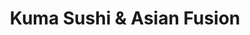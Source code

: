 ---
layout: place
title: Kuma Sushi & Asian Fusion
permalink: /pennsylvania/wynnewood/kuma-sushi-asian-fusion.html
stateAbbr: PA
stateName: Pennsylvania
cityName: Wynnewood
seo:
  type: restaurant
  links: https://kuma.menufy.com/
place_id: ChIJz7dLqJfAxokRDIeVt4JwuFE
photos:
  - name: >-
      places/ChIJz7dLqJfAxokRDIeVt4JwuFE/photos/AeeoHcKW-db7o1Ph06f45qqaizOUPlqW16-b7tu2_RQhnhO0rv-RSbK2k91eCfi9rfTWQcIMENXCYi1CBgwT9c_A0yPDCmJTVHlaOMKMahM9goZTM_KLMJaABkBA9pQGN-XUiY130fS8Qa1epHwuRgtsKH5_zxrfXqdyesB2Sl_sNw9_65c-Tw2W8Axpf0rKG7_AFd8K59O60gzfdU-oasAbg2F3KlmB1NLPysNv2Wv5-6JqHyvx9n-B68CoAYgqWdYciu2lUo2hwCNxm8oJ01TiR644VpVpNXH9NRzQ8N9ioEPM3K1O3wmW772bvOIlVRsKKknEmsTJLdRW8Qw9wW136FLZNV_rbs8SzQB6NNOwpyyCSvwpgs333G_rsQFMSgJv2Pt9Tt5dMuwdObCWnUcoloLqIcCQfgcepbtuek0huFwNsw
    widthPx: 3995
    heightPx: 2996
    authorAttributions:
      - displayName: Michael Pollack
        uri: https://maps.google.com/maps/contrib/110388416143795677381
        photoUri: >-
          https://lh3.googleusercontent.com/a-/ALV-UjV5NjIOHFo6_NAAv-8Omm9wukeFaw6jrmC-qdB9NmQQlWaRMbw9ZQ=s100-p-k-no-mo
    flagContentUri: >-
      https://www.google.com/local/imagery/report/?cb_client=maps_api_places.places_api&image_key=!1e10!2sCIHM0ogKEICAgID0z4f4ew&hl=en-US
    googleMapsUri: >-
      https://www.google.com/maps/place//data=!3m4!1e2!3m2!1sCIHM0ogKEICAgID0z4f4ew!2e10!4m2!3m1!1s0x89c6c097a84bb7cf:0x51b87082b795870c
  - name: >-
      places/ChIJz7dLqJfAxokRDIeVt4JwuFE/photos/AeeoHcKRPLj9QqjsOPYycgVCc0bxDXuemGmalu_dYB57NL9wBNRWyD9rIjvUQUh5PF8gp46g6ItxZ7oVDGUTy-wCV1nd-6ON25SU5QgC50bRKx0VFGEijwXLyCOcJfSXO-FG0qlf53kXf9JbJhl22xV-HAYzb2JGviMqeBbVmkP3nnzWROU8tIiUqHINoACS2meFxJkWaUOnQrktdRfRk6495yzTWhLfIEzFJumgFT8qnyp2bm1R8-hODelBaxDT4pf8iPazhZbw-n1lenldbW045u5472rxQvjMkVLtC5FCUDXZHgkqan38Y_dUuQ-GUIw1xagpQF5wv3YcLCSkZ1kcqPKdUK57ylL5SS0qo15k1Zx-sD30LAKY10FD9d8SOE7CXWcpW9YfuB8OP3lCWBpT8qR1_Feig7D0i7zwYZBwmg0Haw
    widthPx: 3024
    heightPx: 4032
    authorAttributions:
      - displayName: Kheang Heng Kuoch (Kheang H Kuoch)
        uri: https://maps.google.com/maps/contrib/105356276859753362683
        photoUri: >-
          https://lh3.googleusercontent.com/a/ACg8ocIGCwH8xAPeuZHScIeB5Gz84NTDMvWCPLzBlFYqNA4nvZyv5A=s100-p-k-no-mo
    flagContentUri: >-
      https://www.google.com/local/imagery/report/?cb_client=maps_api_places.places_api&image_key=!1e10!2sCIHM0ogKEICAgIC-otLgcA&hl=en-US
    googleMapsUri: >-
      https://www.google.com/maps/place//data=!3m4!1e2!3m2!1sCIHM0ogKEICAgIC-otLgcA!2e10!4m2!3m1!1s0x89c6c097a84bb7cf:0x51b87082b795870c
  - name: >-
      places/ChIJz7dLqJfAxokRDIeVt4JwuFE/photos/AeeoHcLc9_j5dwxIMkiJb2un9l-lurvLzG58PAWXSIdaxF-Eh942tmSdUdyeVtG2enDZ0pk0r4EjC4pI_ovG-DOne5tCm4rWoM_YNiTUXzU3oH0ansz5Fjfq0W5kvR64ecUWtAJcm78KnzaD-wwgjMcxk0DT3Lxlh3kVMQz7q5f-kodikY-y13cWpEuhIfEUUkCY2e2GhKd1VlMmCLS9NH09pE6aOby-IvchTgvd0P8nmMwEaddKcpAI0uvAAvWrEO7m98eNCHmZRC3lCuGfJOSp7-BUdcht9o2sUw3ODdCDt2G2QOMBAFDw45e1iN-_g9CSzhruwXvS6cFbW-bqGLxAQ2HYII-ySNR0Af1YaHqnJIp3gGxf4Mp9S7yfgp7CYrPIv3aKPGtU-d3_KqJ-bcsoVXQOMxoNY9ijceZTezrPNnasNw
    widthPx: 4000
    heightPx: 3000
    authorAttributions:
      - displayName: Max Kaiserman
        uri: https://maps.google.com/maps/contrib/100596027374655040556
        photoUri: >-
          https://lh3.googleusercontent.com/a-/ALV-UjU9tbKaRDYyOpYZ2_5beP-YmHO4OpFrLTfW0c7jXRwS2mAPRuXC=s100-p-k-no-mo
    flagContentUri: >-
      https://www.google.com/local/imagery/report/?cb_client=maps_api_places.places_api&image_key=!1e10!2sCIHM0ogKEICAgIDv2cKSMA&hl=en-US
    googleMapsUri: >-
      https://www.google.com/maps/place//data=!3m4!1e2!3m2!1sCIHM0ogKEICAgIDv2cKSMA!2e10!4m2!3m1!1s0x89c6c097a84bb7cf:0x51b87082b795870c
  - name: >-
      places/ChIJz7dLqJfAxokRDIeVt4JwuFE/photos/AeeoHcIOVvQU6lQxNQDpO3GiBX37gl-xh9iH0lvcuHmuY91zIKUf6AAexGmIsd8mQ0ZaUF41DfUQP03tiB_mqAQvs-6xksZcyw8Zdq6niRj4qBxx70cOV5dBkKgG7kJt6Qmhf7HGgsflGCdlhZPmZO0HMKNxqLtc0c9jzMpYL3RigDNGoRQLPsuvdNAMb5djoLJfAH2iesHVpivW-CzshsBMUdvV80mW6xu6GZC87tObRgUKg82FDI9KLRFsWBKr9U7CRMHLgOwENVUoZQhiMwZnshgjCGhnQwYCm-bTFT-Vkf3Ron1FZFbYEc9yFoJVQtNhma5eDJYVC0FpRTw7Ik6FRCnpTggH2719ll8u2879g2exyG7MMS-xc-EwXReh6Y3PR2ts2EeALLgewwzX0VQJ2gH4-27WaCD1P5g-7a1GoZGNuh5c
    widthPx: 3024
    heightPx: 4032
    authorAttributions:
      - displayName: Michael Faia
        uri: https://maps.google.com/maps/contrib/105154492685453503391
        photoUri: >-
          https://lh3.googleusercontent.com/a-/ALV-UjXSTMlecU46zBZdkE-jWgqQYlhI4btUC0ffyTJk1oodV1orhPhCUQ=s100-p-k-no-mo
    flagContentUri: >-
      https://www.google.com/local/imagery/report/?cb_client=maps_api_places.places_api&image_key=!1e10!2sCIHM0ogKEICAgICJ3-LV2gE&hl=en-US
    googleMapsUri: >-
      https://www.google.com/maps/place//data=!3m4!1e2!3m2!1sCIHM0ogKEICAgICJ3-LV2gE!2e10!4m2!3m1!1s0x89c6c097a84bb7cf:0x51b87082b795870c
  - name: >-
      places/ChIJz7dLqJfAxokRDIeVt4JwuFE/photos/AeeoHcI24ENA6eO1tzq4Ese_cxVaNkAQzGbufV_nvB0QRzRXEU03c3aHeupFdlatA3SC7DuJwxgxaPtQyyRf7DLXEN1SZKe7DQ5Jrc36XC0eX8zoCSKLLlLV7m1iMi1d6HCw0YnxhH2gIV-6eWFRiexDMK6cqq61kR6khxQ39PAsVmDoLHM8wMSmUZDCBCJC7FNxcsmlFcnJccjKe9Pbp5pyFvApa4E58JkwocqrPkcl4POAt7MT1D4dbSfW6v0k-PmWElUHZD0-wVxtsf4c9dowM6m0qyya8l8d9eOlMt77Az00OO1YX2oqxC8BuSr5gcIWpWwXncV94or3KTC8EU1hxVmn56_nsvmOev3CBhxZxtubTsONcSZ3x4YrStUb0yp4NZOhoyCy8B03gXzh8rwmRhQR6zElp9wJUoPobSYbcD5Snw
    widthPx: 3024
    heightPx: 4032
    authorAttributions:
      - displayName: Matt Rosenbaum
        uri: https://maps.google.com/maps/contrib/115072256488004358001
        photoUri: >-
          https://lh3.googleusercontent.com/a-/ALV-UjW_KljSSHmMAcO-urBDRxjKRvMla__HyzciS73kypBWC0B4ZNXw=s100-p-k-no-mo
    flagContentUri: >-
      https://www.google.com/local/imagery/report/?cb_client=maps_api_places.places_api&image_key=!1e10!2sCIHM0ogKEICAgICpxOqEJQ&hl=en-US
    googleMapsUri: >-
      https://www.google.com/maps/place//data=!3m4!1e2!3m2!1sCIHM0ogKEICAgICpxOqEJQ!2e10!4m2!3m1!1s0x89c6c097a84bb7cf:0x51b87082b795870c
  - name: >-
      places/ChIJz7dLqJfAxokRDIeVt4JwuFE/photos/AeeoHcKblW68clibhB_2E7Pk398ChfxjarnPnA6-7ER2apAk_kXMH1NODPQcUsAgJ7o3EdSNPXWXNmbu7n4YZ0cRmFqNX6tOELHATtvT80SaoW-hd6z0wmJj1wLFB4-mNBYPfyn2-yn0CcSXEO0gWKHUbk2_Fr3IJZeCweo2uVuUEetS9WM9kvwPS6LrgvdqYHetVvewP5p-9hUZl3F3FZ3dWYH8M6dZfLpct_xsp5orvFwTCegACxZLnusoXAKKhhdG4IzAHeX25ORO5hPXbU10Xdivubv_Pjl-8gaBHgB6_Wt3Pdm-OdVWJ2nMUkAgsibq0G-OLUvR7hjG_5Y0KQ82SqSUZ-vRhpnj_d6Sy8qY3QncPV2Dkq4FTA2Rz72T29QmS8Nk_8Xe5RB9WKcSHeaDpXQMcC3lVzNZWzQObf9wnq4ZGI3y
    widthPx: 3024
    heightPx: 4032
    authorAttributions:
      - displayName: Seth Aaron
        uri: https://maps.google.com/maps/contrib/109773884533315925062
        photoUri: >-
          https://lh3.googleusercontent.com/a-/ALV-UjU8koT0oKSlSh-rH3IBndLsIDZVcx2Qbyx3ptJbPMFMgTb6u1BDrA=s100-p-k-no-mo
    flagContentUri: >-
      https://www.google.com/local/imagery/report/?cb_client=maps_api_places.places_api&image_key=!1e10!2sCIHM0ogKEICAgICjprvm6AE&hl=en-US
    googleMapsUri: >-
      https://www.google.com/maps/place//data=!3m4!1e2!3m2!1sCIHM0ogKEICAgICjprvm6AE!2e10!4m2!3m1!1s0x89c6c097a84bb7cf:0x51b87082b795870c
  - name: >-
      places/ChIJz7dLqJfAxokRDIeVt4JwuFE/photos/AeeoHcLv6td7Za1te0QHae5L8T4F-KcFTci5R8Dra5DmPnJPWjb-aF3kJvHIerDtoEfaJ7Um_f0zGBAepjK3ljUDgeOGh293hwde91y09cY909SNy02USFDI41xN_vlG2Ou8EpJqkbMkQ1yeiAb0jHtxJtQZb4hx4TsJcsHgXTpoUsQ1D1xdwf_bdP28uGWgvpkfB6yxuqu7C976sGX88wfExSN_QbOYyHI_khWJrSgNgc2pJbXbjxhnhDsmjLt3OVXDGo96TGu3TZeqovSpsfntDHwT6tmj3mAgCO3I_wwWp2DL-ZAUprVmMiBqELw2SyZsvXxwIIXtzGZ-vCwPIyWGaGw7_J8SCvcy8CLlnHpuCyj2xYHhqn45hAYYPT5UEM4u7CIiJgKm8MlA7ew6_He2bU2VdzJkLQo4dCXjzN1PTZRIdCVh
    widthPx: 3000
    heightPx: 4000
    authorAttributions:
      - displayName: Steven D
        uri: https://maps.google.com/maps/contrib/109141500715024573370
        photoUri: >-
          https://lh3.googleusercontent.com/a-/ALV-UjXPqnz6m0UXL-a4BaRJwWyNRKN68RvbV7cMoltRUqywMGxH3q0SLA=s100-p-k-no-mo
    flagContentUri: >-
      https://www.google.com/local/imagery/report/?cb_client=maps_api_places.places_api&image_key=!1e10!2sCIHM0ogKEICAgIDvtf3y1wE&hl=en-US
    googleMapsUri: >-
      https://www.google.com/maps/place//data=!3m4!1e2!3m2!1sCIHM0ogKEICAgIDvtf3y1wE!2e10!4m2!3m1!1s0x89c6c097a84bb7cf:0x51b87082b795870c
  - name: >-
      places/ChIJz7dLqJfAxokRDIeVt4JwuFE/photos/AeeoHcKp9pu-XDg1ySGn8cWh5gAgq7uMfysvqQbkWq5y9Zsd4AQUJkVVPZOnh9_aiteVQklNRbj4BJBmq0dprKjzmpAKbA8i0orKRjxH9uL2pijh0bICR_DkChXipqs2d0NBQXuJtG4a4J-bhgAx84A2RB4N8bNh-bSdtNzrHUBr_SXemawzJYPmkDGZQdMOtUGYRPdkd9fxaWEd5b3_JR5FhoLmDu1hwdi9zVZMD9JDk_nZuC1XX7p1Wn1d-kY-F8VJqf_bNakKgPPlRPZ59ofM2g21fAw9ueCoKCTG4-UUd4MJmbLbT2z9mqUO2r_l914RFfbagx2wkqDHnaiOhbbBpsObCdRmHZZPWX9ZvMdbutoBN3onNTKxP3llp0lNHXqshhO98YuwGuGk-CH_zvkx2XxBvFzLOj0xW6HhaMrZi18KvA
    widthPx: 3072
    heightPx: 3438
    authorAttributions:
      - displayName: Michael Pollack
        uri: https://maps.google.com/maps/contrib/110388416143795677381
        photoUri: >-
          https://lh3.googleusercontent.com/a-/ALV-UjV5NjIOHFo6_NAAv-8Omm9wukeFaw6jrmC-qdB9NmQQlWaRMbw9ZQ=s100-p-k-no-mo
    flagContentUri: >-
      https://www.google.com/local/imagery/report/?cb_client=maps_api_places.places_api&image_key=!1e10!2sCIHM0ogKEICAgIDM3LfUAg&hl=en-US
    googleMapsUri: >-
      https://www.google.com/maps/place//data=!3m4!1e2!3m2!1sCIHM0ogKEICAgIDM3LfUAg!2e10!4m2!3m1!1s0x89c6c097a84bb7cf:0x51b87082b795870c
  - name: >-
      places/ChIJz7dLqJfAxokRDIeVt4JwuFE/photos/AeeoHcJ5hJtWh784a-MhmD8RMp9cY_tWVZZD_lWpxcH5XRNFWew3l05KGm734eCz5TxchdNWFZNuWk-7H0oJlrnVLys4qBbqD_mknAXwd1PP5PIh0LOeUbxGFVqZWr2IKN44JwvIAHs7PvTV9YV_UtNHRzS2zvaiZ5PHX362n9mVq9f-cTs3tvPiY_Wr5iYpQA31qp4bSX336JUSs8w-5aNISaWtQeCYCxMDGRNCuQLSx5sHtCfDm9rTbwMu110pWNIPwixxg5WB4kswLFSxiEYBPXBcen7U-Z_GWoAexvaCVooZsXEw0zelACFqZZS-lg9VCAEueE8mMcif7v9zR2VeBRZZJx1zlIoQHmQmuIQfnR0nWhR9PU2NIWtQ6DchBn-yNZd1x_uqysUR7dG6B26s3ctUTnZK1_LCQvLKpOCldtIvtw
    widthPx: 3024
    heightPx: 4032
    authorAttributions:
      - displayName: Snowleopard 0
        uri: https://maps.google.com/maps/contrib/112164527200441818000
        photoUri: >-
          https://lh3.googleusercontent.com/a-/ALV-UjXDWdcPqoklFJOkYhx4HsWWXQCK7WPPnWUkNwIA1ha4CxG9vyU=s100-p-k-no-mo
    flagContentUri: >-
      https://www.google.com/local/imagery/report/?cb_client=maps_api_places.places_api&image_key=!1e10!2sCIHM0ogKEICAgICVt7mLHQ&hl=en-US
    googleMapsUri: >-
      https://www.google.com/maps/place//data=!3m4!1e2!3m2!1sCIHM0ogKEICAgICVt7mLHQ!2e10!4m2!3m1!1s0x89c6c097a84bb7cf:0x51b87082b795870c
  - name: >-
      places/ChIJz7dLqJfAxokRDIeVt4JwuFE/photos/AeeoHcKw_8fSaj4h_kz2TzfA1bM7Pr3c2ELDjV2nnAdmrEA3ZDxxrHgQViBIh-xDZZqqK83Ai6R5NKwzF2EmfC-iYoAkMFZV6bhJ7A7Vv35RXxRBOlkfw9oU2qRC4KOlK4nnLZzujJQC-I4jtI1qxbegO23tKib3V8mIN_BVaWzPHTwEe9U7JWeKUQv0GOgRoyumvLEfF8Nk0SBkcP970EeKaKgpzrtlIQxKdKqSWR4hwIgMFPF7QBBh62smZusCVMJziKi3sS9xpWRA5zFwAw26Xp3OYwSftCFOaojykxGpALYN2AusByMJApDas0OPNgVDtQWRqn_VUNLo-U61BvS0fuDenpDE1RhZDETgYBeeqLzWebxy4Gfbnq1PtVBLFcmJPaQWXcvK_RkDkr6uldAYcu5awD1qV-iL1sHRrLEint0MvA
    widthPx: 1958
    heightPx: 2445
    authorAttributions:
      - displayName: Michael Pollack
        uri: https://maps.google.com/maps/contrib/110388416143795677381
        photoUri: >-
          https://lh3.googleusercontent.com/a-/ALV-UjV5NjIOHFo6_NAAv-8Omm9wukeFaw6jrmC-qdB9NmQQlWaRMbw9ZQ=s100-p-k-no-mo
    flagContentUri: >-
      https://www.google.com/local/imagery/report/?cb_client=maps_api_places.places_api&image_key=!1e10!2sCIHM0ogKEICAgIDM3Le0PA&hl=en-US
    googleMapsUri: >-
      https://www.google.com/maps/place//data=!3m4!1e2!3m2!1sCIHM0ogKEICAgIDM3Le0PA!2e10!4m2!3m1!1s0x89c6c097a84bb7cf:0x51b87082b795870c
address: 50 E Wynnewood Rd, Wynnewood, PA 19096, USA
street: 50 E Wynnewood Rd
city: Wynnewood
state: PA
zip: '19096'
country: USA
neighborhood: null
latitude: '40.001886'
longitude: '-75.273488'
accessibility_options:
  wheelchairAccessibleParking: true
  wheelchairAccessibleEntrance: true
  wheelchairAccessibleRestroom: true
  wheelchairAccessibleSeating: true
business_status: OPERATIONAL
name: Kuma Sushi & Asian Fusion
google_maps_links:
  directionsUri: >-
    https://www.google.com/maps/dir//''/data=!4m7!4m6!1m1!4e2!1m2!1m1!1s0x89c6c097a84bb7cf:0x51b87082b795870c!3e0
  placeUri: https://maps.google.com/?cid=5888580219515012876
  writeAReviewUri: >-
    https://www.google.com/maps/place//data=!4m3!3m2!1s0x89c6c097a84bb7cf:0x51b87082b795870c!12e1
  reviewsUri: >-
    https://www.google.com/maps/place//data=!4m4!3m3!1s0x89c6c097a84bb7cf:0x51b87082b795870c!9m1!1b1
  photosUri: >-
    https://www.google.com/maps/place//data=!4m3!3m2!1s0x89c6c097a84bb7cf:0x51b87082b795870c!10e5
primary_type: Asian Restaurant
opening_hours:
  regular: null
  current: null
secondary_opening_hours:
  regular:
    weekdayDescriptions: null
    type: null
  current:
    weekdayDescriptions: null
    type: null
phone: (484) 413-2692
price_level: PRICE_LEVEL_MODERATE
price_range: $10 &ndash; $20
rating: '4.7'
rating_count: 0
website: https://kuma.menufy.com/
description: >-
  Discover Kuma Sushi & Asian Fusion in Wynnewood, PA$$$Kuma Sushi & Asian
  Fusion in Wynnewood, PA, stands out as a welcoming Japanese eatery with an
  extensive selection of fresh rolls and sashimi, perfect for those seeking
  top-rated sushi options nearby. The casual atmosphere combines with thoughtful
  details like wheelchair-accessible features, making it an inclusive spot for a
  relaxed dining experience. Diners can enjoy a variety of Asian-inspired dishes
  that highlight high-quality ingredients and creative presentations, ideal for
  anyone exploring sushi restaurants in the area. This establishment also offers
  convenient takeout and delivery, catering to those looking for authentic
  flavors without leaving home. With its moderate pricing and focus on fresh
  seafood, it's a go-to choice for flavorful meals that blend tradition and
  accessibility.
generative_summary: >-
  Discover Kuma Sushi & Asian Fusion in Wynnewood, PA$$$Kuma Sushi & Asian
  Fusion in Wynnewood, PA, stands out as a welcoming Japanese eatery with an
  extensive selection of fresh rolls and sashimi, perfect for those seeking
  top-rated sushi options nearby. The casual atmosphere combines with thoughtful
  details like wheelchair-accessible features, making it an inclusive spot for a
  relaxed dining experience. Diners can enjoy a variety of Asian-inspired dishes
  that highlight high-quality ingredients and creative presentations, ideal for
  anyone exploring sushi restaurants in the area. This establishment also offers
  convenient takeout and delivery, catering to those looking for authentic
  flavors without leaving home. With its moderate pricing and focus on fresh
  seafood, it's a go-to choice for flavorful meals that blend tradition and
  accessibility.
generative_disclosure: Summarized by AI using the Grok-3-Mini model.
reviews:
  - name: >-
      places/ChIJz7dLqJfAxokRDIeVt4JwuFE/reviews/ChZDSUhNMG9nS0VJQ0FnSUR2enNyZkZ3EAE
    relativePublishTimeDescription: 3 months ago
    rating: 5
    text:
      text: >-
        Absolutely the best sushi restaurant on the main line. Trust me, I've
        tried them all.  The fish is always fresh and delicious, perfectly
        selected and cut.  The presentation and service is top notch.  When we
        can't dine in, their takeout is just as good.
      languageCode: en
    originalText:
      text: >-
        Absolutely the best sushi restaurant on the main line. Trust me, I've
        tried them all.  The fish is always fresh and delicious, perfectly
        selected and cut.  The presentation and service is top notch.  When we
        can't dine in, their takeout is just as good.
      languageCode: en
    authorAttribution:
      displayName: Max Kaiserman
      uri: https://www.google.com/maps/contrib/100596027374655040556/reviews
      photoUri: >-
        https://lh3.googleusercontent.com/a-/ALV-UjU9tbKaRDYyOpYZ2_5beP-YmHO4OpFrLTfW0c7jXRwS2mAPRuXC=s128-c0x00000000-cc-rp-mo-ba3
    publishTime: '2024-12-21T23:30:18.455258Z'
    flagContentUri: >-
      https://www.google.com/local/review/rap/report?postId=ChZDSUhNMG9nS0VJQ0FnSUR2enNyZkZ3EAE&d=17924085&t=1
    googleMapsUri: >-
      https://www.google.com/maps/reviews/data=!4m6!14m5!1m4!2m3!1sChZDSUhNMG9nS0VJQ0FnSUR2enNyZkZ3EAE!2m1!1s0x89c6c097a84bb7cf:0x51b87082b795870c
  - name: >-
      places/ChIJz7dLqJfAxokRDIeVt4JwuFE/reviews/ChZDSUhNMG9nS0VJQ0FnSUQzLWJQVlFnEAE
    relativePublishTimeDescription: 4 months ago
    rating: 5
    text:
      text: >-
        If you are claustrophobic or don’t like crowded places, this might not
        be the place for you. The restaurant is pretty small so it gets loud and
        crowded fast.

        The food and services were amazing although hubby is slightly upset
        about getting his shoes stepped on by a waiter lol and took an elbow to
        the back from a customer from the place being so cramped. Food and
        services came fast, and server was nice and went over items on the menu.

        Food was delicious and fresh. We enjoyed every bite. Would definitely
        come back on a quiet night. It is BYOB.
      languageCode: en
    originalText:
      text: >-
        If you are claustrophobic or don’t like crowded places, this might not
        be the place for you. The restaurant is pretty small so it gets loud and
        crowded fast.

        The food and services were amazing although hubby is slightly upset
        about getting his shoes stepped on by a waiter lol and took an elbow to
        the back from a customer from the place being so cramped. Food and
        services came fast, and server was nice and went over items on the menu.

        Food was delicious and fresh. We enjoyed every bite. Would definitely
        come back on a quiet night. It is BYOB.
      languageCode: en
    authorAttribution:
      displayName: Amy
      uri: https://www.google.com/maps/contrib/116407243998480370801/reviews
      photoUri: >-
        https://lh3.googleusercontent.com/a-/ALV-UjWPI_qW1_5FV8HrN7wEyZHYMh5_EeWp6OQu9_d5OMTJoEmg69V6=s128-c0x00000000-cc-rp-mo-ba3
    publishTime: '2024-11-16T19:45:28.508194Z'
    flagContentUri: >-
      https://www.google.com/local/review/rap/report?postId=ChZDSUhNMG9nS0VJQ0FnSUQzLWJQVlFnEAE&d=17924085&t=1
    googleMapsUri: >-
      https://www.google.com/maps/reviews/data=!4m6!14m5!1m4!2m3!1sChZDSUhNMG9nS0VJQ0FnSUQzLWJQVlFnEAE!2m1!1s0x89c6c097a84bb7cf:0x51b87082b795870c
  - name: >-
      places/ChIJz7dLqJfAxokRDIeVt4JwuFE/reviews/ChdDSUhNMG9nS0VJQ0FnSURYMHBuSTZnRRAB
    relativePublishTimeDescription: 5 months ago
    rating: 3
    text:
      text: >-
        Maybe it was a bad day? I saw great reviews but… sushi is extremely
        below average. I would say it tasted like buffet sushi. There are so
        many better places with better sushi and better atmosphere in this area.
        SO much rice on the rolls & tasted pretty old. Unfortunately, I will not
        be back.
      languageCode: en
    originalText:
      text: >-
        Maybe it was a bad day? I saw great reviews but… sushi is extremely
        below average. I would say it tasted like buffet sushi. There are so
        many better places with better sushi and better atmosphere in this area.
        SO much rice on the rolls & tasted pretty old. Unfortunately, I will not
        be back.
      languageCode: en
    authorAttribution:
      displayName: Mika Nguyen
      uri: https://www.google.com/maps/contrib/113625696540647060890/reviews
      photoUri: >-
        https://lh3.googleusercontent.com/a/ACg8ocK_rUNydDnK68Yh6zBQ-Ofk71wVV38sEnDLiZ0ID_HMdw8bvw=s128-c0x00000000-cc-rp-mo-ba2
    publishTime: '2024-10-25T18:29:09.162537Z'
    flagContentUri: >-
      https://www.google.com/local/review/rap/report?postId=ChdDSUhNMG9nS0VJQ0FnSURYMHBuSTZnRRAB&d=17924085&t=1
    googleMapsUri: >-
      https://www.google.com/maps/reviews/data=!4m6!14m5!1m4!2m3!1sChdDSUhNMG9nS0VJQ0FnSURYMHBuSTZnRRAB!2m1!1s0x89c6c097a84bb7cf:0x51b87082b795870c
  - name: >-
      places/ChIJz7dLqJfAxokRDIeVt4JwuFE/reviews/ChZDSUhNMG9nS0VJQ0FnSUNiMmZPbUxREAE
    relativePublishTimeDescription: 8 months ago
    rating: 5
    text:
      text: >-
        Went here for a quick lunch after church with some new church friends
        for the first time! What I thought would be a cheap sushi spot turned
        out to be pretty high-end that makes me want to visit here more for the
        selection of sushi they have here!


        The sushi was scrumptious and definitely made with love and care that
        you can't get anywhere else unless you come here! I ordered the Maki
        Combo for three rolls that were a selection of Salmon Avocado Roll,
        Spicy Tuna Roll, and Spicy Salmon Roll. Because sushi is my favorite
        food, I ended up ordering one more Salmon Roll!


        But the best part about the spicy salmon and tuna rolls were the huge
        chunks of fish inside the mix! Most places would chop it up too fine and
        feels like they could add filler, but here, the fish could be seen and
        tasted. Tiny detail I loved!


        Also the presentation of the food on the plates were beautiful and
        exquisite!


        The service was phenomenal! The waitress made sure everything was
        perfect down to the tiniest detail! She made sure to fill up our glasses
        of water and checked on us often!


        As for the atmosphere, it was filled to the brim with laughs and
        excitement! The restaurant having a casual setting made it comfortable
        for everyone to partake in the conversation without it being too fancy
        or awkward!


        Would recommend this place with a 6/5! Loved it!


        P.S. Visit with friends and family! Makes it so much better!
      languageCode: en
    originalText:
      text: >-
        Went here for a quick lunch after church with some new church friends
        for the first time! What I thought would be a cheap sushi spot turned
        out to be pretty high-end that makes me want to visit here more for the
        selection of sushi they have here!


        The sushi was scrumptious and definitely made with love and care that
        you can't get anywhere else unless you come here! I ordered the Maki
        Combo for three rolls that were a selection of Salmon Avocado Roll,
        Spicy Tuna Roll, and Spicy Salmon Roll. Because sushi is my favorite
        food, I ended up ordering one more Salmon Roll!


        But the best part about the spicy salmon and tuna rolls were the huge
        chunks of fish inside the mix! Most places would chop it up too fine and
        feels like they could add filler, but here, the fish could be seen and
        tasted. Tiny detail I loved!


        Also the presentation of the food on the plates were beautiful and
        exquisite!


        The service was phenomenal! The waitress made sure everything was
        perfect down to the tiniest detail! She made sure to fill up our glasses
        of water and checked on us often!


        As for the atmosphere, it was filled to the brim with laughs and
        excitement! The restaurant having a casual setting made it comfortable
        for everyone to partake in the conversation without it being too fancy
        or awkward!


        Would recommend this place with a 6/5! Loved it!


        P.S. Visit with friends and family! Makes it so much better!
      languageCode: en
    authorAttribution:
      displayName: Christopher S. Choi
      uri: https://www.google.com/maps/contrib/100340469509253362325/reviews
      photoUri: >-
        https://lh3.googleusercontent.com/a-/ALV-UjUYdkt9-9B192knzTMW1msheedrxDxrBuAcP8a0Y8psy3NUa6o5=s128-c0x00000000-cc-rp-mo-ba3
    publishTime: '2024-07-29T02:45:40.708134Z'
    flagContentUri: >-
      https://www.google.com/local/review/rap/report?postId=ChZDSUhNMG9nS0VJQ0FnSUNiMmZPbUxREAE&d=17924085&t=1
    googleMapsUri: >-
      https://www.google.com/maps/reviews/data=!4m6!14m5!1m4!2m3!1sChZDSUhNMG9nS0VJQ0FnSUNiMmZPbUxREAE!2m1!1s0x89c6c097a84bb7cf:0x51b87082b795870c
  - name: >-
      places/ChIJz7dLqJfAxokRDIeVt4JwuFE/reviews/ChZDSUhNMG9nS0VJQ0FnTUN3dVBuM0NnEAE
    relativePublishTimeDescription: 4 weeks ago
    rating: 3
    text:
      text: >-
        We usually love this place. The food is always great and has one of the
        best sushi in the area but we usually order for pick up. Yesterday we
        decided to go so we made a reservation for 6:00pm and we were on time.
        The service was ok although rushed and not very friendly. Suddenly at
        7:05 we were asked to leave, and not even politely, because the next
        reservation had arrived. We had just finished eating, and had not
        finished our drinks. That was just rude, you cannot be reserving tables
        every 60 minutes. Unfortunately we are never going back :(
      languageCode: en
    originalText:
      text: >-
        We usually love this place. The food is always great and has one of the
        best sushi in the area but we usually order for pick up. Yesterday we
        decided to go so we made a reservation for 6:00pm and we were on time.
        The service was ok although rushed and not very friendly. Suddenly at
        7:05 we were asked to leave, and not even politely, because the next
        reservation had arrived. We had just finished eating, and had not
        finished our drinks. That was just rude, you cannot be reserving tables
        every 60 minutes. Unfortunately we are never going back :(
      languageCode: en
    authorAttribution:
      displayName: Nancy Polychronopoulou
      uri: https://www.google.com/maps/contrib/104783779031394677667/reviews
      photoUri: >-
        https://lh3.googleusercontent.com/a/ACg8ocK-YFgV3R0bazRC8Tdg0lFUvz4pAGfsk05Tf6KNo_o2PoMa6g=s128-c0x00000000-cc-rp-mo
    publishTime: '2025-03-16T13:44:05.080420Z'
    flagContentUri: >-
      https://www.google.com/local/review/rap/report?postId=ChZDSUhNMG9nS0VJQ0FnTUN3dVBuM0NnEAE&d=17924085&t=1
    googleMapsUri: >-
      https://www.google.com/maps/reviews/data=!4m6!14m5!1m4!2m3!1sChZDSUhNMG9nS0VJQ0FnTUN3dVBuM0NnEAE!2m1!1s0x89c6c097a84bb7cf:0x51b87082b795870c
review_summary: >-
  What Customers Are Saying About the Experience$$$Visitors frequently rave
  about the fresh and delicious sushi rolls, often highlighting how the
  ingredients stand out as some of the best in the region for a satisfying meal.
  While the cozy space can get busy and lively, many appreciate the quick
  service and beautiful presentation that make every bite feel special, though
  it's wise to plan for quieter times if you prefer a more relaxed vibe.
  Overall, the attentive staff and high-quality food create a welcoming
  environment that's great for groups or casual outings, with plenty of positive
  feedback on the generous portions and authentic flavors. Even with occasional
  mentions of faster-paced service during peak hours, the consensus leans toward
  it being a reliable spot for enjoying top-notch sushi without the fuss. If
  you're on the hunt for sushi places near you, this one often delivers a
  memorable and enjoyable experience worth trying.
review_disclosure: Summarized by AI using the Grok-3-Mini model.
parking_options:
  freeParkingLot: true
  freeStreetParking: true
  valetParking: false
payment_options:
  acceptsCreditCards: true
  acceptsDebitCards: true
  acceptsCashOnly: false
  acceptsNfc: true
allow_dogs: null
curbside_pickup: false
delivery: true
dine_in: true
good_for_children: true
good_for_groups: true
good_for_sports: false
live_music: false
menu_for_children: false
outdoor_seating: false
reservable: true
restroom: true
serves_beer: false
serves_breakfast: false
serves_brunch: false
serves_cocktails: false
serves_coffee: false
serves_dinner: true
serves_dessert: true
serves_lunch: true
serves_vegetarian_food: true
serves_wine: false
takeout: true
update_category: pro
places_description: null

---